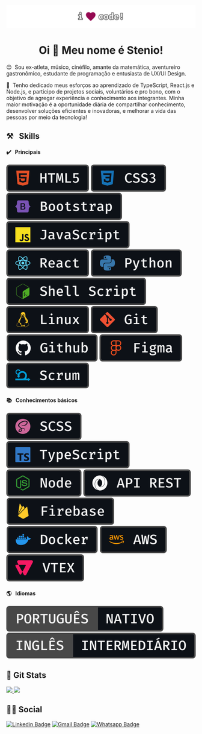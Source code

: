 <img  src="https://raw.githubusercontent.com/stenioas/stenioas/main/etc/social-cover-compact.png"  alt="Cover">
</br>

<h1 align="center">Oi 👋 Meu nome é Stenio!</h1>

😊 &nbsp;Sou ex-atleta, músico, cinéfilo, amante da matemática, aventureiro gastronômico, estudante de programação e entusiasta de UX/UI Design.

🚀 &nbsp;Tenho dedicado meus esforços ao aprendizado de TypeScript, React.js e Node.js, e participo de projetos sociais, voluntários e pro bono, com o objetivo de agregar experiência e conhecimento aos integrantes. Minha maior motivação é a oportunidade diária de compartilhar conhecimento, desenvolver soluções eficientes e inovadoras, e melhorar a vida das pessoas por meio da tecnologia!

## ⚒️ &nbsp; Skills

#### ✔️ &nbsp; Principais

<img src="https://raw.githubusercontent.com/stenioas/stenioas/main/etc/badges/html5.svg" /> <img src="https://raw.githubusercontent.com/stenioas/stenioas/main/etc/badges/css3.svg" /> <img src="https://raw.githubusercontent.com/stenioas/stenioas/main/etc/badges/bootstrap.svg" /> <img src="https://raw.githubusercontent.com/stenioas/stenioas/main/etc/badges/javascript.svg" /> <img src="https://raw.githubusercontent.com/stenioas/stenioas/main/etc/badges/react.svg" /> <img src="https://raw.githubusercontent.com/stenioas/stenioas/main/etc/badges/python.svg" /> <img src="https://raw.githubusercontent.com/stenioas/stenioas/main/etc/badges/shellscript.svg" /> <img src="https://raw.githubusercontent.com/stenioas/stenioas/main/etc/badges/linux.svg" /> <img src="https://raw.githubusercontent.com/stenioas/stenioas/main/etc/badges/git.svg" /> <img src="https://raw.githubusercontent.com/stenioas/stenioas/main/etc/badges/github.svg" /> <img src="https://raw.githubusercontent.com/stenioas/stenioas/main/etc/badges/figma.svg" /> <img src="https://raw.githubusercontent.com/stenioas/stenioas/main/etc/badges/scrum.svg" />

#### 📚 &nbsp; Conhecimentos básicos

<img src="https://raw.githubusercontent.com/stenioas/stenioas/main/etc/badges/scss.svg" /> <img src="https://raw.githubusercontent.com/stenioas/stenioas/main/etc/badges/typescript.svg" /> <img src="https://raw.githubusercontent.com/stenioas/stenioas/main/etc/badges/node.svg" /> <img src="https://raw.githubusercontent.com/stenioas/stenioas/main/etc/badges/apirest.svg" /> <img src="https://raw.githubusercontent.com/stenioas/stenioas/main/etc/badges/firebase.svg" /> <img src="https://raw.githubusercontent.com/stenioas/stenioas/main/etc/badges/docker.svg" /> <img src="https://raw.githubusercontent.com/stenioas/stenioas/main/etc/badges/aws.svg" /> <img src="https://raw.githubusercontent.com/stenioas/stenioas/main/etc/badges/vtex.svg" />

#### 🌎 &nbsp; Idiomas

<img src="https://raw.githubusercontent.com/stenioas/stenioas/main/etc/badges/pt-br.svg" /> <img src="https://raw.githubusercontent.com/stenioas/stenioas/main/etc/badges/en-us.svg" />

## 🥇 Git Stats

<div>
<a href="https://github.com/stenioas">
  <img height="180em" src="https://github-readme-stats.vercel.app/api?username=stenioas&show_icons=true&theme=dark&bg_color=0d1117&include_all_commits=true&count_private=true"/>
</a>

<a href="https://github.com/stenioas">
  <img height="180em" src="https://github-readme-stats.vercel.app/api/top-langs/?username=stenioas&layout=compact&langs_count=8&theme=dark&bg_color=0d1117"/>
</a>
</div>

## 🙋‍♂️ Social

[![Linkedin Badge](https://img.shields.io/badge/Linkedin-0A66C2?style=for-the-badge&logo=linkedin&logoColor=fafafa&link=https://www.linkedin.com/in/stenioas/)](https://www.linkedin.com/in/stenioas/)
[![Gmail Badge](https://img.shields.io/badge/Gmail-EA4335?style=for-the-badge&logo=gmail&logoColor=fafafa&link=mailto:stenioas@gmail.com)](mailto:stenioas@gmail.com)
[![Whatsapp Badge](https://img.shields.io/badge/Whatsapp-25D366?style=for-the-badge&logo=whatsapp&logoColor=fafafa&link=https://api.whatsapp.com/send?phone=5585988147879&text=Oi%2C%20Stenio!%20Tudo%20bem%3F%20Te%20vi%20no%20Github!%20Podemos%20conversar%3F)](https://api.whatsapp.com/send?phone=5585988147879&text=Oi%2C%20Stenio!%20Tudo%20bem%3F%20Te%20vi%20no%20Github!%20Podemos%20conversar%3F)
